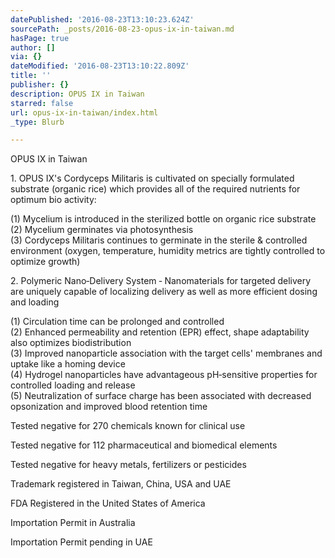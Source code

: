 ```yaml
---
datePublished: '2016-08-23T13:10:23.624Z'
sourcePath: _posts/2016-08-23-opus-ix-in-taiwan.md
hasPage: true
author: []
via: {}
dateModified: '2016-08-23T13:10:22.809Z'
title: ''
publisher: {}
description: OPUS IX in Taiwan
starred: false
url: opus-ix-in-taiwan/index.html
_type: Blurb

---
```

OPUS IX in Taiwan

1\. OPUS IX's Cordyceps Militaris is cultivated on specially formulated substrate (organic rice) which provides all of the required nutrients for optimum bio activity:

(1) Mycelium is introduced in the sterilized bottle on organic rice substrate  
(2) Mycelium germinates via photosynthesis  
(3) Cordyceps Militaris continues to germinate in the sterile & controlled environment (oxygen, temperature, humidity metrics are tightly controlled to optimize growth)

2\. Polymeric Nano‐Delivery System ‐ Nanomaterials for targeted delivery are uniquely capable of localizing delivery as well as more efficient dosing and loading

(1) Circulation time can be prolonged and controlled  
(2) Enhanced permeability and retention (EPR) effect, shape adaptability also optimizes biodistribution  
(3) Improved nanoparticle association with the target cells' membranes and uptake like a homing device  
(4) Hydrogel nanoparticles have advantageous pH‐sensitive properties for controlled loading and release  
(5) Neutralization of surface charge has been associated with decreased opsonization and improved blood retention time

Tested negative for 270 chemicals known for clinical use

Tested negative for 112 pharmaceutical and biomedical elements

Tested negative for heavy metals, fertilizers or pesticides

Trademark registered in Taiwan, China, USA and UAE

FDA Registered in the United States of America

Importation Permit in Australia

Importation Permit pending in UAE